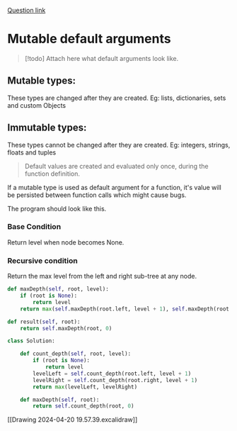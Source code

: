 [Question link](https://leetcode.com/problems/maximum-depth-of-binary-tree/description/)
# Mutable default arguments
> [!todo]
> Attach here what default arguments look like.
## Mutable types:
These types are changed after they are created.
Eg: lists, dictionaries, sets and custom Objects

## Immutable types:
These types cannot be changed after they are created.
Eg: integers, strings, floats and tuples

> Default values are created and evaluated only once, during the function definition.

If a mutable type is used as default argument for a function, it's value will be persisted between function calls which might cause bugs.

The program should look like this.

### Base Condition
Return level when node becomes None.

### Recursive condition
Return the max level from the left and right sub-tree at any node.

```Python
def maxDepth(self, root, level):
	if (root is None):
		return level
	return max(self.maxDepth(root.left, level + 1), self.maxDepth(root.right, level + 1))

def result(self, root):
	return self.maxDepth(root, 0)
```

```python
class Solution:

    def count_depth(self, root, level):
        if (root is None):
            return level
        levelLeft = self.count_depth(root.left, level + 1)
        levelRight = self.count_depth(root.right, level + 1)
        return max(levelLeft, levelRight)

    def maxDepth(self, root):
        return self.count_depth(root, 0)
```

[[Drawing 2024-04-20 19.57.39.excalidraw]]
